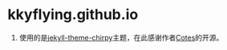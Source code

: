 # kkyflying.github.io

1. 使用的是[jekyll-theme-chirpy](https://github.com/cotes2020/jekyll-theme-chirpy)主题，在此感谢作者[Cotes](https://github.com/cotes2020)的开源。